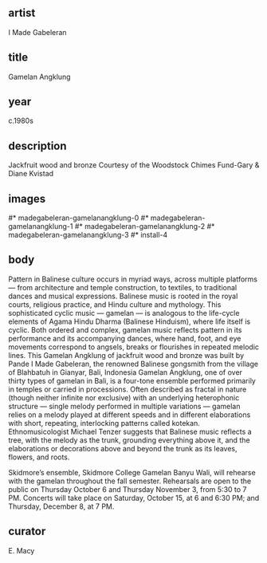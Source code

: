 ## artist
I Made Gabeleran

## title
Gamelan Angklung

## year
c.1980s 

## description
Jackfruit wood and bronze 
Courtesy of the Woodstock Chimes Fund-Gary & Diane Kvistad 

## images
#* madegabeleran-gamelanangklung-0
#* madegabeleran-gamelanangklung-1
#* madegabeleran-gamelanangklung-2
#* madegabeleran-gamelanangklung-3
#* install-4

## body
Pattern in Balinese culture occurs in myriad ways, across multiple platforms — from architecture and temple construction, to textiles, to traditional dances and musical expressions. Balinese music is rooted in the royal courts, religious practice, and Hindu culture and mythology. This sophisticated cyclic music — gamelan — is analogous to the life-cycle elements of Agama Hindu Dharma (Balinese Hinduism), where life itself is cyclic. Both ordered and complex, gamelan music reflects pattern in its performance and its accompanying dances, where hand, foot, and eye movements correspond to angsels, breaks or flourishes in repeated melodic lines. This Gamelan Angklung of jackfruit wood and bronze was built by Pande I Made Gabeleran, the renowned Balinese gongsmith from the village of Blahbatuh in Gianyar, Bali, Indonesia Gamelan Angklung, one of over thirty types of gamelan in Bali, is a four-tone ensemble performed primarily in temples or carried in processions. Often described as fractal in nature (though neither infinite nor exclusive) with an underlying heterophonic structure — single melody performed in multiple variations — gamelan relies on a melody played at different speeds and in different elaborations with short, repeating, interlocking patterns called kotekan. Ethnomusicologist Michael Tenzer suggests that Balinese music reflects a tree, with the melody as the trunk, grounding everything above it, and the elaborations or decorations above and beyond the trunk as its leaves, flowers, and roots.

Skidmore’s ensemble, Skidmore College Gamelan Banyu Wali, will rehearse with the gamelan throughout the fall semester. Rehearsals are open to the public on Thursday October 6 and Thursday November 3, from 5:30 to 7 PM. Concerts will take place on Saturday, October 15, at 6 and 6:30 PM; and Thursday, December 8, at 7 PM. 

## curator
E. Macy
